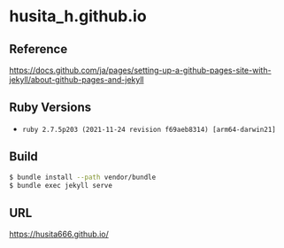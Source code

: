 # husita_h.github.io
## Reference
https://docs.github.com/ja/pages/setting-up-a-github-pages-site-with-jekyll/about-github-pages-and-jekyll

## Ruby Versions
- `ruby 2.7.5p203 (2021-11-24 revision f69aeb8314) [arm64-darwin21]`

## Build

```sh
$ bundle install --path vendor/bundle
$ bundle exec jekyll serve
```

## URL

https://husita666.github.io/
